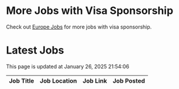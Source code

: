 # More Jobs with Visa Sponsorship

Check out [Europe Jobs](https://github.com/sureshparimi/europejobs#latest-jobs) for more jobs with visa sponsorship.

# Latest Jobs

This page is updated at January 26, 2025 21:54:06

| Job Title | Job Location | Job Link | Job Posted |
| --- | --- | --- | --- |
